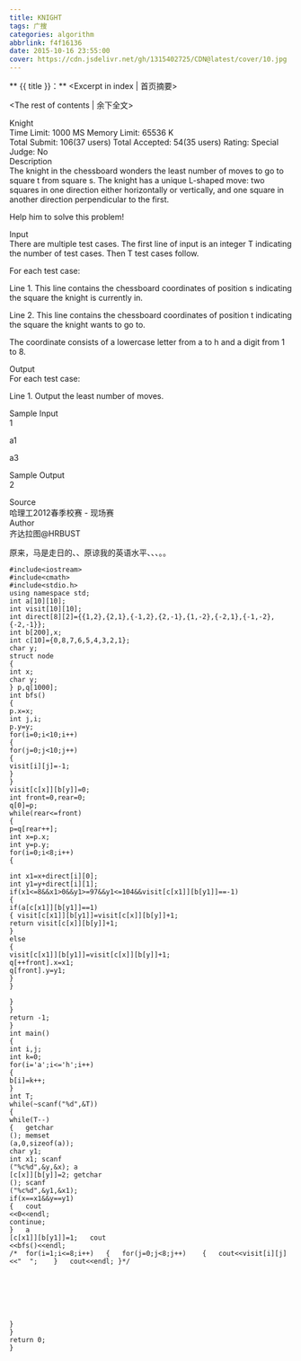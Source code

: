 ```yaml
---
title: KNIGHT
tags: 广搜
categories: algorithm
abbrlink: f4f16136
date: 2015-10-16 23:55:00
cover: https://cdn.jsdelivr.net/gh/1315402725/CDN@latest/cover/10.jpg
---
```


** {{ title }}：** <Excerpt in index | 首页摘要>
<!-- more -->
<The rest of contents | 余下全文>

Knight   
Time Limit: 1000 MS	Memory Limit: 65536 K   
Total Submit: 106(37 users)	Total Accepted: 54(35 users)	Rating: 	Special Judge: No   
Description   
The knight in the chessboard wonders the least number of moves to go to square t from square s. The knight has a unique L-shaped move: two squares in one direction either horizontally or vertically, and one square in another direction perpendicular to the first.   


Help him to solve this problem!   

Input   
There are multiple test cases. The first line of input is an integer T indicating the number of test cases. Then T test cases follow.   

For each test case:   

Line 1. This line contains the chessboard coordinates of position s indicating the square the knight is currently in.   

Line 2. This line contains the chessboard coordinates of position t indicating the square the knight wants to go to.   

The coordinate consists of a lowercase letter from a to h and a digit from 1 to 8.   

Output   
For each test case:   

Line 1. Output the least number of moves.   

Sample Input   
1   

a1   
   
a3   

Sample Output   
2   

Source   
哈理工2012春季校赛 - 现场赛   
Author   
齐达拉图@HRBUST   


原来，马是走日的、、原谅我的英语水平、、、。。   

```
#include<iostream>
#include<cmath>
#include<stdio.h>
using namespace std;
int a[10][10];
int visit[10][10];
int direct[8][2]={{1,2},{2,1},{-1,2},{2,-1},{1,-2},{-2,1},{-1,-2},{-2,-1}};
int b[200],x;
int c[10]={0,8,7,6,5,4,3,2,1};
char y;
struct node
{
int x;
char y;
} p,q[1000];
int bfs()
{
p.x=x;
int j,i;
p.y=y;
for(i=0;i<10;i++)
{
for(j=0;j<10;j++)
{
visit[i][j]=-1;
}
}
visit[c[x]][b[y]]=0;
int front=0,rear=0;
q[0]=p;
while(rear<=front)
{
p=q[rear++];
int x=p.x;
int y=p.y;
for(i=0;i<8;i++)
{

int x1=x+direct[i][0];
int y1=y+direct[i][1];
if(x1<=8&&x1>0&&y1>=97&&y1<=104&&visit[c[x1]][b[y1]]==-1)
{
if(a[c[x1]][b[y1]]==1)
{ visit[c[x1]][b[y1]]=visit[c[x]][b[y]]+1;
return visit[c[x]][b[y]]+1;
}
else
{
visit[c[x1]][b[y1]]=visit[c[x]][b[y]]+1;
q[++front].x=x1;
q[front].y=y1;
}
}

}
}
return -1;
}
int main()
{
int i,j;
int k=0;
for(i='a';i<='h';i++)
{
b[i]=k++;
}
int T;
while(~scanf("%d",&T))
{
while(T--)	
{	getchar
();	memset
(a,0,sizeof(a));	
char y1;	
int x1;	scanf
("%c%d",&y,&x);	a
[c[x]][b[y]]=2;	getchar
();	scanf
("%c%d",&y1,&x1);	
if(x==x1&&y==y1)	
{	cout
<<0<<endl;	
continue;	
}	a
[c[x1]][b[y1]]=1;	cout
<<bfs()<<endl;	
/*	for(i=1;i<=8;i++)	{	for(j=0;j<8;j++)	{	cout<<visit[i][j]<<"  ";	}	cout<<endl;	}*/







}	
}	
return 0;
}
```